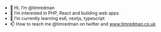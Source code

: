 - 👋 Hi, I’m @timredman
- 👀 I’m interested in PHP, React and building web apps
- 🌱 I’m currently learning es6, nextjs, typescript
- 📫 How to reach me @timredman on twitter and www.timredman.co.uk

<!---
timredman/timredman is a ✨ special ✨ repository because its `README.md` (this file) appears on your GitHub profile.
You can click the Preview link to take a look at your changes.
--->
